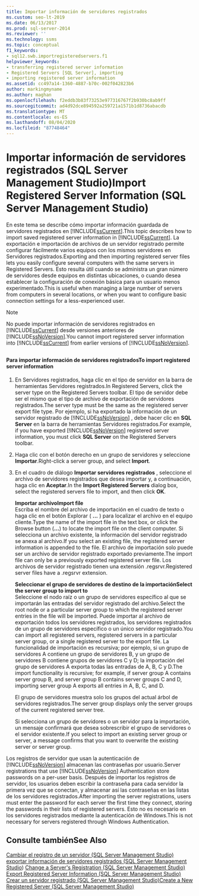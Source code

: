 ```yaml
---
title: Importar información de servidores registrados
ms.custom: seo-lt-2019
ms.date: 06/13/2017
ms.prod: sql-server-2014
ms.reviewer: ''
ms.technology: ssms
ms.topic: conceptual
f1_keywords:
- sql12.swb.importregisteredservers.f1
helpviewer_keywords:
- transferring registered server information
- Registered Servers [SQL Server], importing
- importing registered server information
ms.assetid: cc497a14-1360-4887-b70c-002f042823b6
author: markingmyname
ms.author: maghan
ms.openlocfilehash: f2eddb3b83f73253e977316767f2b930bc8ab9ff
ms.sourcegitcommit: ad4d92dce894592a259721a1571b1d8736abacdb
ms.translationtype: MT
ms.contentlocale: es-ES
ms.lasthandoff: 08/04/2020
ms.locfileid: "87748464"
---
```

# <a name="import-registered-server-information-sql-server-management-studio"></a><span data-ttu-id="b7cb8-102">Importar información de servidores registrados (SQL Server Management Studio)</span><span class="sxs-lookup"><span data-stu-id="b7cb8-102">Import Registered Server Information (SQL Server Management Studio)</span></span>
  <span data-ttu-id="b7cb8-103">En este tema se describe cómo importar información guardada de servidores registrados en [!INCLUDE[ssCurrent](../../includes/sscurrent-md.md)].</span><span class="sxs-lookup"><span data-stu-id="b7cb8-103">This topic describes how to import saved registered server information in [!INCLUDE[ssCurrent](../../includes/sscurrent-md.md)].</span></span> <span data-ttu-id="b7cb8-104">La exportación e importación de archivos de un servidor registrado permite configurar fácilmente varios equipos con los mismos servidores en Servidores registrados.</span><span class="sxs-lookup"><span data-stu-id="b7cb8-104">Exporting and then importing registered server files lets you easily configure several computers with the same servers in Registered Servers.</span></span> <span data-ttu-id="b7cb8-105">Esto resulta útil cuando se administra un gran número de servidores desde equipos en distintas ubicaciones, o cuando desea establecer la configuración de conexión básica para un usuario menos experimentado.</span><span class="sxs-lookup"><span data-stu-id="b7cb8-105">This is useful when managing a large number of servers from computers in several locations, or when you want to configure basic connection settings for a less-experienced user.</span></span>  
  
> [!NOTE]  
>  <span data-ttu-id="b7cb8-106">No puede importar información de servidores registrados en [!INCLUDE[ssCurrent](../../includes/sscurrent-md.md)] desde versiones anteriores de [!INCLUDE[ssNoVersion](../../includes/ssnoversion-md.md)].</span><span class="sxs-lookup"><span data-stu-id="b7cb8-106">You cannot import registered server information into [!INCLUDE[ssCurrent](../../includes/sscurrent-md.md)] from earlier versions of [!INCLUDE[ssNoVersion](../../includes/ssnoversion-md.md)].</span></span>  
  
##  <a name="SSMSProcedure"></a>  
  
#### <a name="to-import-registered-server-information"></a><span data-ttu-id="b7cb8-107">Para importar información de servidores registrados</span><span class="sxs-lookup"><span data-stu-id="b7cb8-107">To import registered server information</span></span>  
  
1.  <span data-ttu-id="b7cb8-108">En Servidores registrados, haga clic en el tipo de servidor en la barra de herramientas Servidores registrados.</span><span class="sxs-lookup"><span data-stu-id="b7cb8-108">In Registered Servers, click the server type on the Registered Servers toolbar.</span></span> <span data-ttu-id="b7cb8-109">El tipo de servidor debe ser el mismo que el tipo de archivo de exportación de servidores registrados.</span><span class="sxs-lookup"><span data-stu-id="b7cb8-109">The server type must be the same as the registered server export file type.</span></span> <span data-ttu-id="b7cb8-110">Por ejemplo, si ha exportado la información de un servidor registrado de [!INCLUDE[ssNoVersion](../../includes/ssnoversion-md.md)] , debe hacer clic en **SQL Server** en la barra de herramientas Servidores registrados.</span><span class="sxs-lookup"><span data-stu-id="b7cb8-110">For example, if you have exported [!INCLUDE[ssNoVersion](../../includes/ssnoversion-md.md)] registered server information, you must click **SQL Server** on the Registered Servers toolbar.</span></span>  
  
2.  <span data-ttu-id="b7cb8-111">Haga clic con el botón derecho en un grupo de servidores y seleccione **Importar**.</span><span class="sxs-lookup"><span data-stu-id="b7cb8-111">Right-click a server group, and select **Import**.</span></span>  
  
3.  <span data-ttu-id="b7cb8-112">En el cuadro de diálogo **Importar servidores registrados** , seleccione el archivo de servidores registrados que desea importar y, a continuación, haga clic en **Aceptar**.</span><span class="sxs-lookup"><span data-stu-id="b7cb8-112">In the **Import Registered Servers** dialog box, select the registered servers file to import, and then click **OK**.</span></span>  
  
     <span data-ttu-id="b7cb8-113">**Importar archivo**</span><span class="sxs-lookup"><span data-stu-id="b7cb8-113">**Import file**</span></span>  
     <span data-ttu-id="b7cb8-114">Escriba el nombre del archivo de importación en el cuadro de texto o haga clic en el botón Explorar ( **...** ) para localizar el archivo en el equipo cliente.</span><span class="sxs-lookup"><span data-stu-id="b7cb8-114">Type the name of the import file in the text box, or click the Browse button (**...**) to locate the import file on the client computer.</span></span> <span data-ttu-id="b7cb8-115">Si selecciona un archivo existente, la información del servidor registrado se anexa al archivo.</span><span class="sxs-lookup"><span data-stu-id="b7cb8-115">If you select an existing file, the registered server information is appended to the file.</span></span> <span data-ttu-id="b7cb8-116">El archivo de importación solo puede ser un archivo de servidor registrado exportado previamente.</span><span class="sxs-lookup"><span data-stu-id="b7cb8-116">The import file can only be a previously exported registered server file.</span></span> <span data-ttu-id="b7cb8-117">Los archivos de servidor registrado tienen una extensión .regsrvr.</span><span class="sxs-lookup"><span data-stu-id="b7cb8-117">Registered server files have a .regsrvr extension.</span></span>  
  
     <span data-ttu-id="b7cb8-118">**Seleccionar el grupo de servidores de destino de la importación**</span><span class="sxs-lookup"><span data-stu-id="b7cb8-118">**Select the server group to import to**</span></span>  
     <span data-ttu-id="b7cb8-119">Seleccione el nodo raíz o un grupo de servidores específico al que se importarán las entradas del servidor registrado del archivo.</span><span class="sxs-lookup"><span data-stu-id="b7cb8-119">Select the root node or a particular server group to which the registered server entries in the file will be imported.</span></span> <span data-ttu-id="b7cb8-120">Puede importar al archivo de exportación todos los servidores registrados, los servidores registrados de un grupo de servidores específico o un único servidor registrado.</span><span class="sxs-lookup"><span data-stu-id="b7cb8-120">You can import all registered servers, registered servers in a particular server group, or a single registered server to the export file.</span></span> <span data-ttu-id="b7cb8-121">La funcionalidad de importación es recursiva; por ejemplo, si un grupo de servidores A contiene un grupo de servidores B, y un grupo de servidores B contiene grupos de servidores C y D; la importación del grupo de servidores A exporta todas las entradas de A, B, C y D.</span><span class="sxs-lookup"><span data-stu-id="b7cb8-121">The import functionality is recursive; for example, if server group A contains server group B, and server group B contains server groups C and D, importing server group A exports all entries in A, B, C, and D.</span></span>  
  
     <span data-ttu-id="b7cb8-122">El grupo de servidores muestra solo los grupos del actual árbol de servidores registrados.</span><span class="sxs-lookup"><span data-stu-id="b7cb8-122">The server group displays only the server groups of the current registered server tree.</span></span>  
  
     <span data-ttu-id="b7cb8-123">Si selecciona un grupo de servidores o un servidor para la importación, un mensaje confirmará que desea sobrescribir el grupo de servidores o el servidor existente.</span><span class="sxs-lookup"><span data-stu-id="b7cb8-123">If you select to import an existing server group or server, a message confirms that you want to overwrite the existing server or server group.</span></span>  
  
 <span data-ttu-id="b7cb8-124">Los registros de servidor que usan la autenticación de [!INCLUDE[ssNoVersion](../../includes/ssnoversion-md.md)] almacenan las contraseñas por usuario.</span><span class="sxs-lookup"><span data-stu-id="b7cb8-124">Server registrations that use [!INCLUDE[ssNoVersion](../../includes/ssnoversion-md.md)] Authentication store passwords on a per-user basis.</span></span> <span data-ttu-id="b7cb8-125">Después de importar los registros de servidor, los usuarios deben escribir la contraseña para cada servidor la primera vez que se conectan, y almacenar así las contraseñas en las listas de los servidores registrados.</span><span class="sxs-lookup"><span data-stu-id="b7cb8-125">After importing the server registrations, users must enter the password for each server the first time they connect, storing the passwords in their lists of registered servers.</span></span> <span data-ttu-id="b7cb8-126">Esto no es necesario en los servidores registrados mediante la autenticación de Windows.</span><span class="sxs-lookup"><span data-stu-id="b7cb8-126">This is not necessary for servers registered through Windows Authentication.</span></span>  
  
## <a name="see-also"></a><span data-ttu-id="b7cb8-127">Consulte también</span><span class="sxs-lookup"><span data-stu-id="b7cb8-127">See Also</span></span>  
 <span data-ttu-id="b7cb8-128">[Cambiar el registro de un servidor &#40;SQL Server Management Studio&#41;](change-a-server-s-registration-sql-server-management-studio.md) [exportar información de servidores registrados &#40;SQL Server Management Studio](export-registered-server-information-sql-server-management-studio.md)&#41; </span><span class="sxs-lookup"><span data-stu-id="b7cb8-128">[Change a Server's Registration &#40;SQL Server Management Studio&#41;](change-a-server-s-registration-sql-server-management-studio.md) [Export Registered Server Information &#40;SQL Server Management Studio&#41;](export-registered-server-information-sql-server-management-studio.md) </span></span>  
 [<span data-ttu-id="b7cb8-129">Crear un servidor registrado &#40;SQL Server Management Studio&#41;</span><span class="sxs-lookup"><span data-stu-id="b7cb8-129">Create a New Registered Server &#40;SQL Server Management Studio&#41;</span></span>](create-a-new-registered-server-sql-server-management-studio.md)  
  
  
